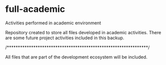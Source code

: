 # full-academic
 Activities performed in academic environment


Repository created to store all files developed in academic activities.
There are some future project activities included in this backup.
 
 /****************************************************************/
 
 All files that are part of the development ecosystem will be included.
